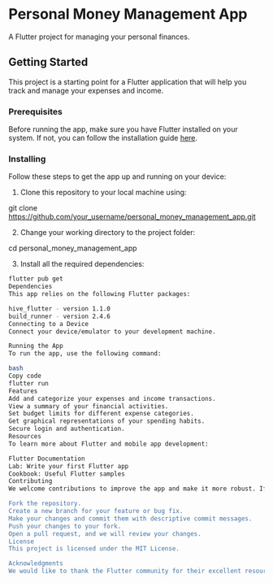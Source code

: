 # Personal Money Management App

A Flutter project for managing your personal finances.

## Getting Started

This project is a starting point for a Flutter application that will help you track and manage your expenses and income.

### Prerequisites

Before running the app, make sure you have Flutter installed on your system. If not, you can follow the installation guide [here](https://flutter.dev/docs/get-started/install).

### Installing

Follow these steps to get the app up and running on your device:

1. Clone this repository to your local machine using:

git clone https://github.com/your_username/personal_money_management_app.git

2. Change your working directory to the project folder:

cd personal_money_management_app

3. Install all the required dependencies:

```bash
flutter pub get
Dependencies
This app relies on the following Flutter packages:

hive_flutter - version 1.1.0
build_runner - version 2.4.6
Connecting to a Device
Connect your device/emulator to your development machine.

Running the App
To run the app, use the following command:

bash
Copy code
flutter run
Features
Add and categorize your expenses and income transactions.
View a summary of your financial activities.
Set budget limits for different expense categories.
Get graphical representations of your spending habits.
Secure login and authentication.
Resources
To learn more about Flutter and mobile app development:

Flutter Documentation
Lab: Write your first Flutter app
Cookbook: Useful Flutter samples
Contributing
We welcome contributions to improve the app and make it more robust. If you'd like to contribute, please follow these steps:

Fork the repository.
Create a new branch for your feature or bug fix.
Make your changes and commit them with descriptive commit messages.
Push your changes to your fork.
Open a pull request, and we will review your changes.
License
This project is licensed under the MIT License.

Acknowledgments
We would like to thank the Flutter community for their excellent resources and support.